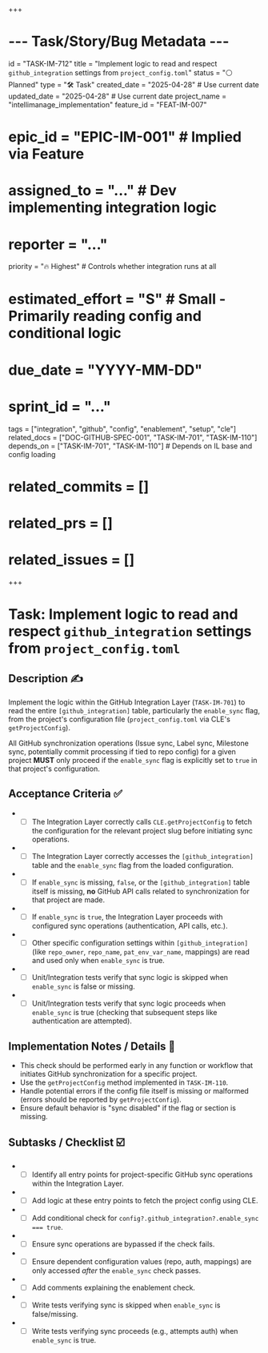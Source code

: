 +++
# --- Task/Story/Bug Metadata ---
id = "TASK-IM-712"
title = "Implement logic to read and respect `github_integration` settings from `project_config.toml`"
status = "⚪️ Planned"
type = "🛠️ Task"
created_date = "2025-04-28" # Use current date
updated_date = "2025-04-28" # Use current date
project_name = "intellimanage_implementation"
feature_id = "FEAT-IM-007"
# epic_id = "EPIC-IM-001" # Implied via Feature
# assigned_to = "..." # Dev implementing integration logic
# reporter = "..."
priority = "🔥 Highest" # Controls whether integration runs at all
# estimated_effort = "S" # Small - Primarily reading config and conditional logic
# due_date = "YYYY-MM-DD"
# sprint_id = "..."
tags = ["integration", "github", "config", "enablement", "setup", "cle"]
related_docs = ["DOC-GITHUB-SPEC-001", "TASK-IM-701", "TASK-IM-110"]
depends_on = ["TASK-IM-701", "TASK-IM-110"] # Depends on IL base and config loading
# related_commits = []
# related_prs = []
# related_issues = []
+++

# Task: Implement logic to read and respect `github_integration` settings from `project_config.toml`

## Description ✍️

Implement the logic within the GitHub Integration Layer (`TASK-IM-701`) to read the entire `[github_integration]` table, particularly the `enable_sync` flag, from the project's configuration file (`project_config.toml` via CLE's `getProjectConfig`).

All GitHub synchronization operations (Issue sync, Label sync, Milestone sync, potentially commit processing if tied to repo config) for a given project **MUST** only proceed if the `enable_sync` flag is explicitly set to `true` in that project's configuration.

## Acceptance Criteria ✅

*   - [ ] The Integration Layer correctly calls `CLE.getProjectConfig` to fetch the configuration for the relevant project slug before initiating sync operations.
*   - [ ] The Integration Layer correctly accesses the `[github_integration]` table and the `enable_sync` flag from the loaded configuration.
*   - [ ] If `enable_sync` is missing, `false`, or the `[github_integration]` table itself is missing, **no** GitHub API calls related to synchronization for that project are made.
*   - [ ] If `enable_sync` is `true`, the Integration Layer proceeds with configured sync operations (authentication, API calls, etc.).
*   - [ ] Other specific configuration settings within `[github_integration]` (like `repo_owner`, `repo_name`, `pat_env_var_name`, mappings) are read and used only when `enable_sync` is true.
*   - [ ] Unit/Integration tests verify that sync logic is skipped when `enable_sync` is false or missing.
*   - [ ] Unit/Integration tests verify that sync logic proceeds when `enable_sync` is true (checking that subsequent steps like authentication are attempted).

## Implementation Notes / Details 📝

*   This check should be performed early in any function or workflow that initiates GitHub synchronization for a specific project.
*   Use the `getProjectConfig` method implemented in `TASK-IM-110`.
*   Handle potential errors if the config file itself is missing or malformed (errors should be reported by `getProjectConfig`).
*   Ensure default behavior is "sync disabled" if the flag or section is missing.

## Subtasks / Checklist ☑️

*   - [ ] Identify all entry points for project-specific GitHub sync operations within the Integration Layer.
*   - [ ] Add logic at these entry points to fetch the project config using CLE.
*   - [ ] Add conditional check for `config?.github_integration?.enable_sync === true`.
*   - [ ] Ensure sync operations are bypassed if the check fails.
*   - [ ] Ensure dependent configuration values (repo, auth, mappings) are only accessed *after* the `enable_sync` check passes.
*   - [ ] Add comments explaining the enablement check.
*   - [ ] Write tests verifying sync is skipped when `enable_sync` is false/missing.
*   - [ ] Write tests verifying sync proceeds (e.g., attempts auth) when `enable_sync` is true.